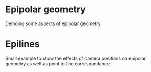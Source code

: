 # Epipolar geometry
Demoing some aspects of epipolar geometry.

# Epilines
Small example to show the effects of camera positions on epipolar geometry as well as point to line correspondance.
